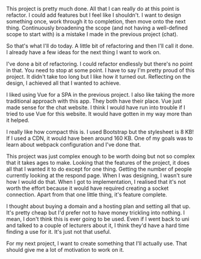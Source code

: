 This project is pretty much done. All that I can really do at this point is
refactor. I could add features but I feel like I shouldn't. I want to design
something once, work through it to completion, then move onto the next thing.
Continuously broadening the scope (and not having a well-defined scope to start
with) is a mistake I made in the previous project (chat).

So that's what I'll do today. A little bit of refactoring and then I'll call it
done. I already have a few ideas for the next thing I want to work on.

I've done a bit of refactoring. I could refactor endlessly but there's no point
in that. You need to stop at some point. I have to say I'm pretty proud of this
project. It didn't take too long but I like how it turned out. Reflecting on the
design, I achieved all that I wanted to achieve.

I liked using Vue for a SPA in the previous project. I also like taking the more
traditional approach with this app. They both have their place. Vue just made
sense for the chat website. I think I would have run into trouble if I tried to
use Vue for this website. It would have gotten in my way more than it helped.

I really like how compact this is. I used Bootstrap but the stylesheet is 8 KB!
If I used a CDN, it would have been around 160 KB. One of my goals was to learn
about webpack configuration and I've done that.

This project was just complex enough to be worth doing but not so complex that
it takes ages to make. Looking that the features of the project, it does all
that I wanted it to do except for one thing. Getting the number of people
currently looking at the respond page. When I was designing, I wasn't sure how I
would do that. When I got to implementation, I realised that it's not worth the
effort because it would have required creating a socket connection. Apart from
that one little thing, it's feature complete.

I thought about buying a domain and a hosting plan and setting all that up. It's
pretty cheap but I'd prefer not to have money trickling into nothing. I mean, I
don't think this is ever going to be used. Even if I went back to uni and talked
to a couple of lecturers about it, I think they'd have a hard time finding a use
for it. It's just not that useful.

For my next project, I want to create something that I'll actually use. That
should give me a lot of motivation to work on it. 
